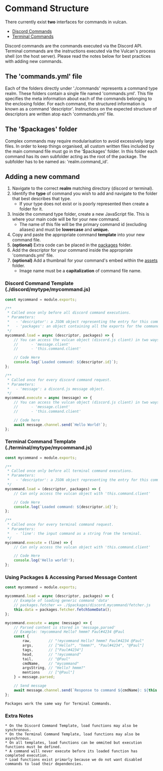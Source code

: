 # Command Structure

There currently exist **two** interfaces for commands in vulcan.

- [Discord Commands](./discord/)
- [Terminal Commands](./terminal/)

Discord commands are the commands executed via the Discord API. Terminal commands are the instructions executed via the Vulcan's process shell (on the host server). Please read the notes below for best practices with adding new commands.

## The 'commands.yml' file

Each of the folders directly under './commands' represents a command type realm. These folders contain a single file named 'commands.yml'. This file specifies the meta information about each of the commands belonging to the enclosing folder. For each command, the structured information is known as a command 'descriptor'. Instructions on the expected structure of descriptors are written atop each 'commands.yml' file.

## The '$packages' folder

Complex commands may require modularisation to avoid excessively large files. In order to keep things organised, all custom written files included by the main command file must go in the '$packages' folder. In this folder each command has its own subfolder acting as the root of the package. The subfolder has to be named as: 'realm.command_id'.

## Adding a new command

  1. Navigate to the correct **realm** matching directory (discord or terminal).
  2. Identify the **type** of command you wish to add and navigate to the folder that best describes that type. 
        * If your type does not exist or is poorly represented then create a folder for it.
  3. Inside the command type folder, create a new JavaScript file. This is where your main code will be for your new command. 
        * The name of this file will be the primary command id (excluding aliases) and must be **lowercase** and **unique.**
  4. Copy and paste the appropriate command **template** into your new command file.
  5. __(optional)__ Extra code can be placed in the [packages](./commands/$packages/) folder.
  6. Add the descriptor for your command inside the appropriate 'commands.yml' file.
  7. __(optional)__ Add a thumbnail for your command's embed within the [assets](./assets/media/commands) folder.
        * Image name must be a **capitalization** of command file name.

### Discord Command Template (./discord/mytype/mycommand.js)

```js
const mycommand = module.exports;

/**
 * Called once only before all discord command executions.
 * Parameters:
 *   - 'descriptor': a JSON object representing the entry for this command in commands.yaml.
 *   - 'packages': an object containing all the exports for the command corresponding package folder.
 */
mycommand.load = async (descriptor, packages) => {
    // You can access the vulcan object (discord.js client) in two ways:
    //      - 'message.client'
    //      - 'this.command.client'

    // Code Here
    console.log(`Loaded command: ${descriptor.id}`);
};

/**
 * Called once for every discord command request.
 * Parameters:
 *   - 'message': a discord.js message object.
 */
mycommand.execute = async (message) => {
    // You can access the vulcan object (discord.js client) in two ways:
    //      - 'message.client'
    //      - 'this.command.client'

    // Code here
    await message.channel.send(`Hello World!`);
};
```

### Terminal Command Template (./terminal/mytype/mycommand.js)

```js
const mycommand = module.exports;

/**
 * Called once only before all terminal command executions.
 * Parameters:
 *   - 'descriptor': a JSON object representing the entry for this command in commands.yaml.
 */
mycommand.load = (descriptor, packages) => {
    // Can only access the vulcan object with 'this.command.client'

    // Code Here
    console.log(`Loaded command: ${descriptor.id}`);
};

/**
 * Called once for every terminal command request.
 * Parameters:
 *   - 'line': the input command as a string from the terminal.
 */
mycommand.execute = (line) => {
    // Can only access the vulcan object with 'this.command.client'

    // Code Here
    console.log('Hello world!');
};
```

### Using Packages & Accessing Parsed Message Content

```js
const mycommand = module.exports;

mycommand.load = async (descriptor, packages) => {
    // Example of loading generic command 'data'
    // packages.fetcher => ./$packages/discord.mycommand/fetcher.js
    this.data = packages.fetcher.fetchSomeData();
};

mycommand.execute = async (message) => {
    // Parsed content is stored in 'message.parsed'
    // Example: !mycommand Hello? hmmm? Paul#4234 @Paul
    const {
        raw,        // "!mycommand Hello? hmmm? Paul#4234 @Paul"
        args,       // ["Hello?", "hmmm?", "Paul#4234", "@Paul"]
        tags,       // ["Paul#4234"]
        head,       // "!mycommand"
        tail,       // "@Paul"
        cmdName,    // "mycommand"
        argsString, // "Hello? hmmm?"
        mentions    // ["@Paul"]
    } = message.parsed;

    // Send message
    await message.channel.send(`Response to command ${cmdName}: ${this.data}`);
};
```
```
Packages work the same way for Terminal Commands.
```

### Extra Notes

    * On the Discord Command Template, load functions may also be synchronous.
    * On the Terminal Command Template, load functions may also be asynchrnous.
    * On all templates, load functions can be ommited but execution functions must be defined.
    * A command will never execute before its loaded function has completed execution.
    * Load functions exist primarly because we do not want disabled commands to load their dependencies.
